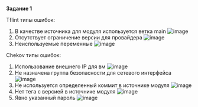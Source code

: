 **Задание 1**

Tflint типы ошибок: 
  1) В качестве источника для модуля используется ветка main
  ![image](https://github.com/user-attachments/assets/52be1da6-c350-4d7e-bb4f-c12fdb5746e4)
  2) Отсутствует ограничение версии для провайдера
     ![image](https://github.com/user-attachments/assets/60c87569-b046-4cba-971f-a010d0ba3ae3)
  3) Неиспользуемые переменные
     ![image](https://github.com/user-attachments/assets/f6a86233-fd5e-4a69-8638-0c6e66d93792)

Chekov типы ошибок:
  1) Использование внешнего IP для вм
     ![image](https://github.com/user-attachments/assets/cd4eec49-b62c-4a5f-ac3a-046e955b3d0b)
  2) Не назначена группа безопасности для сетевого интерфейса
     ![image](https://github.com/user-attachments/assets/7faf014d-add2-4c2b-8e85-1a1869a55bbf)
  3) Не используется определенный коммит в источнике модуля
     ![image](https://github.com/user-attachments/assets/40dc0304-100f-4282-a2a9-431e63c718d8)
  4) Нет тега с версией в источнике модуля
     ![image](https://github.com/user-attachments/assets/b7dd0196-fbd8-434e-a566-63b7451710af)
  5) Явно указанный пароль
     ![image](https://github.com/user-attachments/assets/f39c6cc0-1e0e-40c8-98a2-5ceaf48d03fe)



